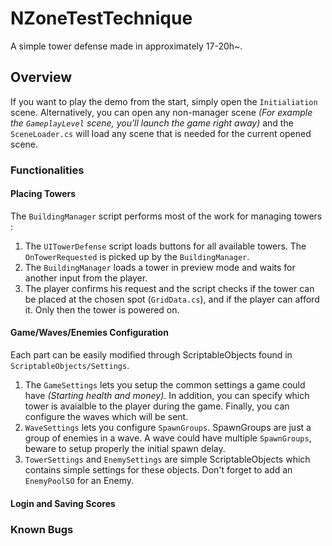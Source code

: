 # NZoneTestTechnique

A simple tower defense made in approximately 17-20h~.

## Overview

If you want to play the demo from the start, simply open the `Initialiation` scene.
Alternatively, you can open any non-manager scene _(For example the `GameplayLevel` scene, you'll launch the game right away)_ and the `SceneLoader.cs` will load any scene that is needed for the current opened scene.

### Functionalities

#### Placing Towers

The `BuildingManager` script performs most of the work for managing towers :

1. The `UITowerDefense` script loads buttons for all available towers. The `OnTowerRequested` is picked up by the `BuildingManager`.
2. The `BuildingManager` loads a tower in preview mode and waits for another input from the player.
3. The player confirms his request and the script checks if the tower can be placed at the chosen spot (`GridData.cs`), and if the player can afford it. Only then the tower is powered on.

#### Game/Waves/Enemies Configuration

Each part can be easily modified through ScriptableObjects found in `ScriptableObjects/Settings`.

1. The `GameSettings` lets you setup the common settings a game could have _(Starting health and money)_. In addition, you can specify which tower is avaialble to the player during the game. Finally, you can configure the waves which will be sent.
2. `WaveSettings` lets you configure `SpawnGroups`. SpawnGroups are just a group of enemies in a wave. A wave could have multiple `SpawnGroups`, beware to setup properly the initial spawn delay.
3. `TowerSettings` and `EnemySettings` are simple ScriptableObjects which contains simple settings for these objects. Don't forget to add an `EnemyPoolSO` for an Enemy.

#### Login and Saving Scores

### Known Bugs